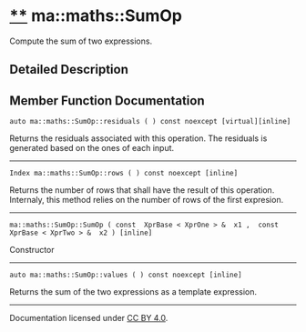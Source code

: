 [**](https://github.com/openma/openma-doc/edit/api/nightly/c++/classma_1_1maths_1_1_sum_op.md "Improve this documentation")
ma::maths::SumOp
================

Compute the sum of two expressions.

Detailed Description
--------------------

Member Function Documentation
-----------------------------

    auto ma::maths::SumOp::residuals ( ) const noexcept [virtual][inline]

Returns the residuals associated with this operation. The residuals is generated based on the ones of each input.

------------------------------------------------------------------------

    Index ma::maths::SumOp::rows ( ) const noexcept [inline]

Returns the number of rows that shall have the result of this operation. Internaly, this method relies on the number of rows of the first expresion.

------------------------------------------------------------------------

    ma::maths::SumOp::SumOp ( const  XprBase < XprOne > &  x1 ,  const  XprBase < XprTwo > &  x2 ) [inline]

Constructor

------------------------------------------------------------------------

    auto ma::maths::SumOp::values ( ) const noexcept [inline]

Returns the sum of the two expressions as a template expression.

------------------------------------------------------------------------

Documentation licensed under [CC BY 4.0](https://creativecommons.org/licenses/by/4.0/).


